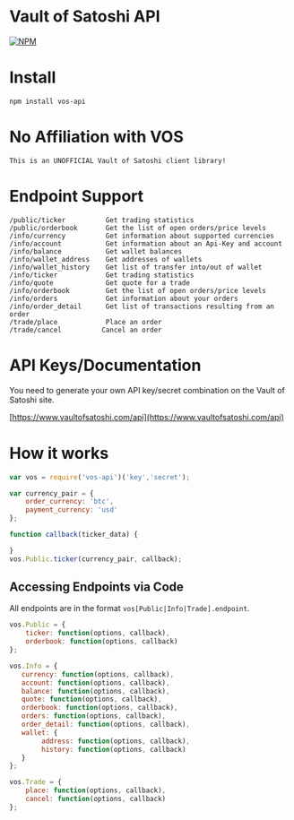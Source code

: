 # Vault of Satoshi API
[![NPM](https://nodei.co/npm/vos-api.png)](https://nodei.co/npm/vos-api/)


# Install
`npm install vos-api`

# No Affiliation with VOS
`This is an UNOFFICIAL Vault of Satoshi client library!`

# Endpoint Support
```
/public/ticker          Get trading statistics
/public/orderbook       Get the list of open orders/price levels
/info/currency          Get information about supported currencies
/info/account           Get information about an Api-Key and account
/info/balance           Get wallet balances
/info/wallet_address    Get addresses of wallets
/info/wallet_history    Get list of transfer into/out of wallet
/info/ticker            Get trading statistics
/info/quote             Get quote for a trade
/info/orderbook         Get the list of open orders/price levels
/info/orders            Get information about your orders
/info/order_detail      Get list of transactions resulting from an order
/trade/place            Place an order
/trade/cancel          Cancel an order
```

# API Keys/Documentation
You need to generate your own API key/secret combination on the Vault of Satoshi 
site. 

[https://www.vaultofsatoshi.com/api](https://www.vaultofsatoshi.com/api)

# How it works
```javascript
var vos = require('vos-api')('key','secret');

var currency_pair = {
    order_currency: 'btc',
    payment_currency: 'usd'
};

function callback(ticker_data) {

}
vos.Public.ticker(currency_pair, callback);
```


## Accessing Endpoints via Code
All endpoints are in the format `vos[Public|Info|Trade].endpoint`. 

```javascript
vos.Public = {
    ticker: function(options, callback),
    orderbook: function(options, callback)
};

vos.Info = {
   currency: function(options, callback),
   account: function(options, callback),
   balance: function(options, callback),
   quote: function(options, callback),
   orderbook: function(options, callback),
   orders: function(options, callback),
   order_detail: function(options, callback),
   wallet: {
        address: function(options, callback),
        history: function(options, callback)
   }
};

vos.Trade = {
    place: function(options, callback),
    cancel: function(options, callback)
};
```
